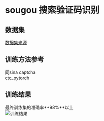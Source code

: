 # sougou 搜索验证码识别

## 数据集
[数据集来源](https://bbs.nightteam.cn/thread-149.htm)

## 训练方法参考  
同sina captcha  
[ctc_pytorch](https://github.com/ypwhs/captcha_break)  

## 训练结果
最终训练集的准确率**98%**以上  
![训练结果](https://raw.githubusercontent.com/skygongque/captcha_crack_demo/master/resource/sougou_training_process.png)


